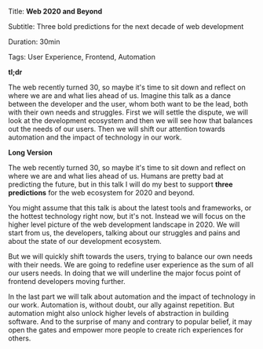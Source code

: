 Title: **Web 2020 and Beyond**

Subtitle: Three bold predictions for the next decade of web development

Duration: 30min

Tags: User Experience, Frontend, Automation

**tl;dr**

The web recently turned 30, so maybe it's time to sit down and reflect on where we are and what lies ahead of us. Imagine this talk as a dance between the developer and the user, whom both want to be the lead, both with their own needs and struggles. First we will settle the dispute, we will look at the development ecosystem and then we will see how that balances out the needs of our users. Then we will shift our attention towards automation and the impact of technology in our work.

**Long Version**

The web recently turned 30, so maybe it's time to sit down and reflect on where we are and what lies ahead of us. Humans are pretty bad at predicting the future, but in this talk I will do my best to support **three predictions** for the web ecosystem for 2020 and beyond.  

You might assume that this talk is about the latest tools and frameworks, or the hottest technology right now, but it's not. Instead we will focus on the higher level picture of the web development landscape in 2020. We will start from us, the developers, talking about our struggles and pains and about the state of our development ecosystem. 

But we will quickly shift towards the users, trying to balance our own needs with their needs. We are going to redefine user experience as the sum of all our users needs. In doing that we will underline the major focus point of frontend developers moving further.

In the last part we will talk about automation and the impact of technology in our work. Automation is, without doubt, our ally against repetition. But automation might also unlock higher levels of abstraction in building software. And to the surprise of many and contrary to popular belief, it may open the gates and empower more people to create rich experiences for others.
